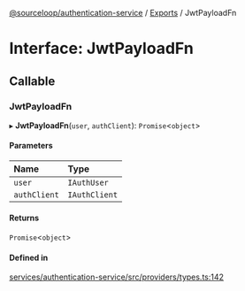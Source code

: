 [@sourceloop/authentication-service](../README.md) / [Exports](../modules.md) / JwtPayloadFn

# Interface: JwtPayloadFn

## Callable

### JwtPayloadFn

▸ **JwtPayloadFn**(`user`, `authClient`): `Promise`<`object`\>

#### Parameters

| Name | Type |
| :------ | :------ |
| `user` | `IAuthUser` |
| `authClient` | `IAuthClient` |

#### Returns

`Promise`<`object`\>

#### Defined in

[services/authentication-service/src/providers/types.ts:142](https://github.com/codeweb05/repo1/blob/a4cf318/services/authentication-service/src/providers/types.ts#L142)
